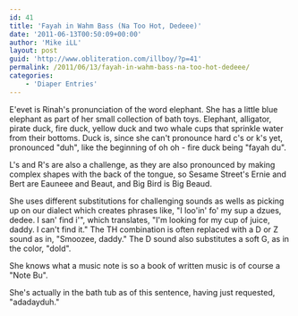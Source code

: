 ```yaml
---
id: 41
title: 'Fayah in Wahm Bass (Na Too Hot, Dedeee)'
date: '2011-06-13T00:50:09+00:00'
author: 'Mike iLL'
layout: post
guid: 'http://www.obliteration.com/illboy/?p=41'
permalink: /2011/06/13/fayah-in-wahm-bass-na-too-hot-dedeee/
categories:
    - 'Diaper Entries'
---
```


E'evet is Rinah's pronunciation of the word elephant. She has a little blue elephant as part of her small collection of bath toys. Elephant, alligator, pirate duck, fire duck, yellow duck and two whale cups that sprinkle water from their bottoms. Duck is, since she can't pronounce hard c's or k's yet, pronounced "duh", like the beginning of oh oh - fire duck being "fayah du".

L's and R's are also a challenge, as they are also pronounced by making complex shapes with the back of the tongue, so Sesame Street's Ernie and Bert are Eauneee and Beaut, and Big Bird is Big Beaud.

She uses different substitutions for challenging sounds as wells as picking up on our dialect which creates phrases like, "I loo'in' fo' my sup a dzues, dedee. I san' find i'", which translates, "I'm looking for my cup of juice, daddy. I can't find it." The TH combination is often replaced with a D or Z sound as in, "Smoozee, daddy." The D sound also substitutes a soft G, as in the color, "dold".

She knows what a music note is so a book of written music is of course a "Note Bu".

She's actually in the bath tub as of this sentence, having just requested, "adadayduh."